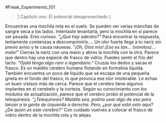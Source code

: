 #Freak_Experimento_101
 >[ Capítulo uno: El potencial desaprovechado ]
 >
 Encuentras una mochila rota en el suelo.  Se pueden ver varias manchas de sangre seca a los lados.  Intentaste levantarla, pero la mochila en sí parece ser pesada.  Eres curioso.
 *"¿Qué hay adentro?"*
 Para encontrar la respuesta, lentamente comienzas a descomprimirlo....
 Un olor fuerte llega a tu nariz sin previo aviso y te causa náuseas.
 *"¡Oh, Dios mío! ¡Eso es tan... (vómitos)... malo!"*
 Cierras la nariz con una mano y abres la mochila con la otra.  Parece que dentro hay una especie de frasco de vidrio.  Puedes sentir el frío del tacto.
 *"Ojalá tenga algo raro o legendario."*
 Cruzas los dedos y sacas el frasco.  Es un maldito cerebro humano flotando en formalina líquida.  También encuentra un poco de líquido que se escapa de una pequeña grieta en el fondo del frasco, lo que provoca ese olor intolerable.  Le echas un buen vistazo más de cerca.  Parece que el cerebro tiene algunos implantes en el cerebelo y la corteza.  Según su conocimiento con los módulos de actualización, parece que el cerebro probó el potencial de la telequinesis.
 *"¿Telequinesis? Maldita sea, podría usar algo de eso para lanzar a la gente de izquierda a derecha. Pero, ¿por qué está esto aquí? ¿De quién es este cerebro?"*
 Con cuidado vuelves a colocar el frasco de vidrio dentro de la mochila rota y te alejas.
